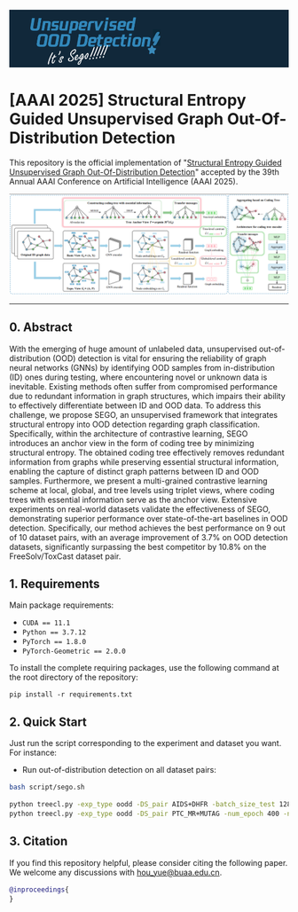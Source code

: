 [![Logo](sego0.png)](https://dl.acm.org/doi/abs/10.1145/3627673.3679779)


# [AAAI 2025] Structural Entropy Guided Unsupervised Graph Out-Of-Distribution Detection
This repository is the official implementation of "[Structural Entropy Guided Unsupervised Graph Out-Of-Distribution Detection](https://dl.acm.org/doi/abs/10.1145/3627673.3679779)" accepted by the 39th Annual AAAI Conference on Artificial Intelligence (AAAI 2025).

[![Black Logo](sego.png)](https://dl.acm.org/doi/abs/10.1145/3627673.3679779)

------

## 0. Abstract

With the emerging of huge amount of unlabeled data, unsupervised out-of-distribution (OOD) detection is vital for ensuring the reliability of graph neural networks (GNNs) by identifying OOD samples from in-distribution (ID) ones during testing, where encountering novel or unknown data is inevitable. Existing methods often suffer from compromised performance due to redundant information in graph structures, which impairs their ability to effectively differentiate between ID and OOD data. To address this challenge, we propose SEGO, an unsupervised framework that integrates structural entropy into OOD detection regarding graph classification. Specifically, within the architecture of contrastive learning, SEGO introduces an anchor view in the form of coding tree by minimizing structural entropy. The obtained coding tree effectively removes redundant information from graphs while preserving essential structural information, enabling the capture of distinct graph patterns between ID and OOD samples. Furthermore, we present a multi-grained contrastive learning scheme at local, global, and tree levels using triplet views, where coding trees with essential information serve as the anchor view. Extensive experiments on real-world datasets validate the effectiveness of SEGO, demonstrating superior performance over state-of-the-art baselines in OOD detection. Specifically, our method achieves the best performance on 9 out of 10 dataset pairs, with an average improvement of 3.7\% on OOD detection datasets, significantly surpassing the best competitor by 10.8\% on the FreeSolv/ToxCast dataset pair.



## 1. Requirements

Main package requirements:

- `CUDA == 11.1`
- `Python == 3.7.12`
- `PyTorch == 1.8.0`
- `PyTorch-Geometric == 2.0.0`

To install the complete requiring packages, use the following command at the root directory of the repository:

```setup
pip install -r requirements.txt
```


## 2. Quick Start
Just run the script corresponding to the experiment and dataset you want. For instance:

* Run out-of-distribution detection on all dataset pairs:
```bash
bash script/sego.sh
```

```bash
python treecl.py -exp_type oodd -DS_pair AIDS+DHFR -batch_size_test 128 -num_epoch 400 -num_cluster 10 -alpha 0.2
python treecl.py -exp_type oodd -DS_pair PTC_MR+MUTAG -num_epoch 400 -num_cluster 2 -alpha 0.8

```



## 3. Citation
If you find this repository helpful, please consider citing the following paper. We welcome any discussions with [hou_yue@buaa.edu.cn](mailto:hou_yue@buaa.edu.cn).

```bibtex
@inproceedings{
}
```
